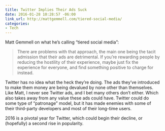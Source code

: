 ```yaml
---
title: Twitter Implies Their Ads Suck
date: 2016-01-28 10:28:57 -06:00
link_url: http://mattgemmell.com/tiered-social-media/
categories:
- Tech
---
```


Matt Gemmell on what he’s calling “tiered social media”:

> There are problems with that approach, the main one being the tacit admission that their ads are detrimental. If you’re rewarding people by reducing the hostility of their experience, maybe just fix the experience for everyone, and find something positive to charge for instead.

Twitter has no idea what the heck they’re doing. The ads they’ve introduced to make them money are being devalued by none other than themselves. Like Matt, I never see Twitter ads, and I bet many others don’t either. Which also takes away from any value these ads could have. Twitter could do some type of “patronage” model, but it has made enemies with some of their third-party developers and most of their long-time users.

2016 is a pivotal year for Twitter, which could begin their decline, or (hopefully) a second rise in popularity.

